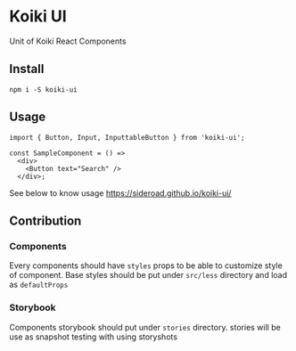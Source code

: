 # Koiki UI

Unit of Koiki React Components

## Install

```
npm i -S koiki-ui
```

## Usage

```
import { Button, Input, InputtableButton } from 'koiki-ui';

const SampleComponent = () =>
  <div>
    <Button text="Search" />
  </div>;

```

See below to know usage
https://sideroad.github.io/koiki-ui/

## Contribution

### Components
Every components should have `styles` props to be able to customize style of component.
Base styles should be put under `src/less` directory and load as `defaultProps`

### Storybook
Components storybook should put under `stories` directory.
stories will be use as snapshot testing with using storyshots

